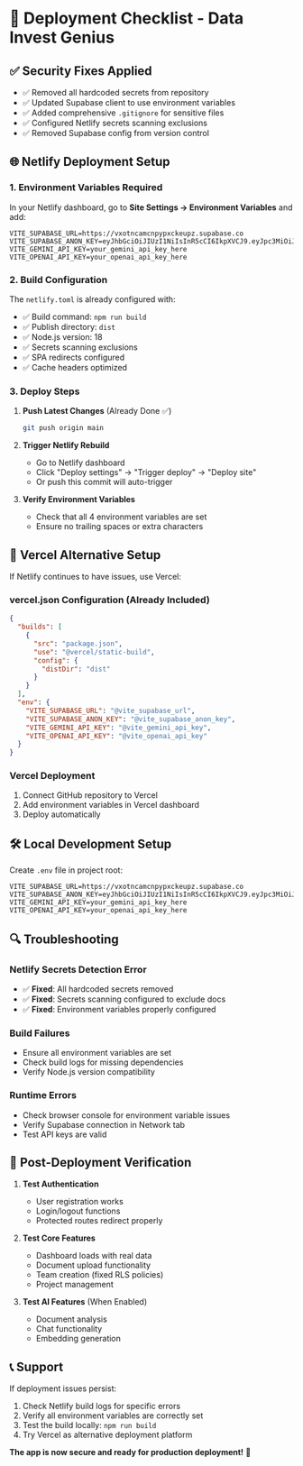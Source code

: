 # 🚀 Deployment Checklist - Data Invest Genius

## ✅ **Security Fixes Applied**

- ✅ Removed all hardcoded secrets from repository
- ✅ Updated Supabase client to use environment variables
- ✅ Added comprehensive `.gitignore` for sensitive files
- ✅ Configured Netlify secrets scanning exclusions
- ✅ Removed Supabase config from version control

## 🌐 **Netlify Deployment Setup**

### 1. Environment Variables Required

In your Netlify dashboard, go to **Site Settings → Environment Variables** and add:

```
VITE_SUPABASE_URL=https://vxotncamcnpypxckeupz.supabase.co
VITE_SUPABASE_ANON_KEY=eyJhbGciOiJIUzI1NiIsInR5cCI6IkpXVCJ9.eyJpc3MiOiJzdXBhYmFzZSIsInJlZiI6InZ4b3RuY2FtY25weXB4Y2tldXB6Iiwicm9sZSI6ImFub24iLCJpYXQiOjE3NTI5NDAzODEsImV4cCI6MjA2ODUxNjM4MX0.P6vvvJTGNjTcntXhJU8FeeA7mRWQzbfRxFWgKrdc_FY
VITE_GEMINI_API_KEY=your_gemini_api_key_here
VITE_OPENAI_API_KEY=your_openai_api_key_here
```

### 2. Build Configuration

The `netlify.toml` is already configured with:
- ✅ Build command: `npm run build`
- ✅ Publish directory: `dist`
- ✅ Node.js version: 18
- ✅ Secrets scanning exclusions
- ✅ SPA redirects configured
- ✅ Cache headers optimized

### 3. Deploy Steps

1. **Push Latest Changes** (Already Done ✅)
   ```bash
   git push origin main
   ```

2. **Trigger Netlify Rebuild**
   - Go to Netlify dashboard
   - Click "Deploy settings" → "Trigger deploy" → "Deploy site"
   - Or push this commit will auto-trigger

3. **Verify Environment Variables**
   - Check that all 4 environment variables are set
   - Ensure no trailing spaces or extra characters

## 🔧 **Vercel Alternative Setup**

If Netlify continues to have issues, use Vercel:

### vercel.json Configuration (Already Included)
```json
{
  "builds": [
    {
      "src": "package.json",
      "use": "@vercel/static-build",
      "config": {
        "distDir": "dist"
      }
    }
  ],
  "env": {
    "VITE_SUPABASE_URL": "@vite_supabase_url",
    "VITE_SUPABASE_ANON_KEY": "@vite_supabase_anon_key",
    "VITE_GEMINI_API_KEY": "@vite_gemini_api_key",
    "VITE_OPENAI_API_KEY": "@vite_openai_api_key"
  }
}
```

### Vercel Deployment
1. Connect GitHub repository to Vercel
2. Add environment variables in Vercel dashboard
3. Deploy automatically

## 🛠️ **Local Development Setup**

Create `.env` file in project root:
```env
VITE_SUPABASE_URL=https://vxotncamcnpypxckeupz.supabase.co
VITE_SUPABASE_ANON_KEY=eyJhbGciOiJIUzI1NiIsInR5cCI6IkpXVCJ9.eyJpc3MiOiJzdXBhYmFzZSIsInJlZiI6InZ4b3RuY2FtY25weXB4Y2tldXB6Iiwicm9sZSI6ImFub24iLCJpYXQiOjE3NTI5NDAzODEsImV4cCI6MjA2ODUxNjM4MX0.P6vvvJTGNjTcntXhJU8FeeA7mRWQzbfRxFWgKrdc_FY
VITE_GEMINI_API_KEY=your_gemini_api_key_here
VITE_OPENAI_API_KEY=your_openai_api_key_here
```

## 🔍 **Troubleshooting**

### Netlify Secrets Detection Error
- ✅ **Fixed**: All hardcoded secrets removed
- ✅ **Fixed**: Secrets scanning configured to exclude docs
- ✅ **Fixed**: Environment variables properly configured

### Build Failures
- Ensure all environment variables are set
- Check build logs for missing dependencies
- Verify Node.js version compatibility

### Runtime Errors
- Check browser console for environment variable issues
- Verify Supabase connection in Network tab
- Test API keys are valid

## 🎯 **Post-Deployment Verification**

1. **Test Authentication**
   - User registration works
   - Login/logout functions
   - Protected routes redirect properly

2. **Test Core Features**
   - Dashboard loads with real data
   - Document upload functionality
   - Team creation (fixed RLS policies)
   - Project management

3. **Test AI Features** (When Enabled)
   - Document analysis
   - Chat functionality
   - Embedding generation

## 📞 **Support**

If deployment issues persist:
1. Check Netlify build logs for specific errors
2. Verify all environment variables are correctly set
3. Test the build locally: `npm run build`
4. Try Vercel as alternative deployment platform

**The app is now secure and ready for production deployment!** 🚀 